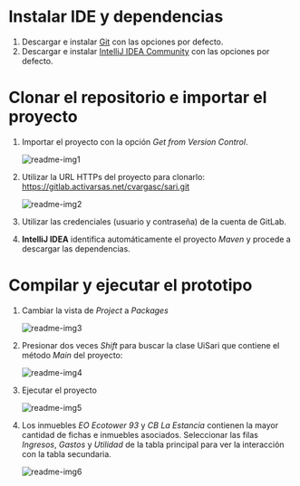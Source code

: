 # Instalar IDE y dependencias
1. Descargar e instalar [Git](https://git-scm.com/download/win) con las opciones por defecto.
1. Descargar e instalar [IntelliJ IDEA Community](https://www.jetbrains.com/idea/download "Select Community Edition") con las opciones por defecto.

# Clonar el repositorio e importar el proyecto
1. Importar el proyecto con la opción *Get from Version Control*.

   ![readme-img1](/uploads/ded4333a2e2bdb39d938a325ea9e1478/readme-img1.png)

1. Utilizar la URL HTTPs del proyecto para clonarlo: https://gitlab.activarsas.net/cvargasc/sari.git

   ![readme-img2](/uploads/b8f4a9294f7fedde81d4e8f4f560b341/readme-img2.png)

1. Utilizar las credenciales (usuario y contraseña) de la cuenta de GitLab.
1. **IntelliJ IDEA** identifica automáticamente el proyecto *Maven* y procede a descargar las dependencias.

# Compilar y ejecutar el prototipo
1. Cambiar la vista de *Project* a *Packages*
 
   ![readme-img3](/uploads/fad988d0a846c725696557d1b29c2265/readme-img3.png)

1. Presionar dos veces *Shift* para buscar la clase UiSari que contiene el método *Main* del proyecto:

   ![readme-img4](/uploads/676febff6600788ddf04ad54789b619f/readme-img4.png)
   
1. Ejecutar el proyecto

   ![readme-img5](/uploads/821bed2dc95a1c99bb0edba0a4fe836c/readme-img5.png)
   
1. Los inmuebles *EO Ecotower 93* y *CB La Estancia* contienen la mayor cantidad de fichas e inmuebles asociados. Seleccionar las filas *Ingresos*, *Gastos* y *Utilidad* de la tabla principal para ver la interacción con la tabla secundaria.

   ![readme-img6](/uploads/6d61f188a3e0ea40041c5c54fcd78991/readme-img6.png)